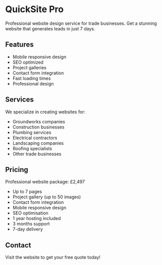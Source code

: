 # QuickSite Pro

Professional website design service for trade businesses. Get a stunning website that generates leads in just 7 days.

## Features

- Mobile responsive design
- SEO optimized
- Project galleries
- Contact form integration
- Fast loading times
- Professional design

## Services

We specialize in creating websites for:
- Groundworks companies
- Construction businesses
- Plumbing services
- Electrical contractors
- Landscaping companies
- Roofing specialists
- Other trade businesses

## Pricing

Professional website package: £2,497
- Up to 7 pages
- Project gallery (up to 50 images)
- Contact form integration
- Mobile responsive design
- SEO optimisation
- 1 year hosting included
- 3 months support
- 7-day delivery

## Contact

Visit the website to get your free quote today!